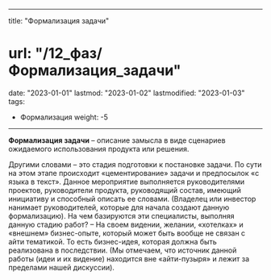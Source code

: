 
---
title: "Формализация задачи"
# url: "/12_фаз/Формализация_задачи"
date: "2023-01-01"
lastmod: "2023-01-02"
lastmodified: "2023-01-03"
tags:
- Формализация
weight: -5
---

**Формализация задачи** – описание замысла в виде сценариев ожидаемого использования продукта или решения. 

Другими словами – это стадия подготовки к постановке задачи. По сути на этом этапе происходит «цементирование» задачи и предпосылок «с языка в текст». Данное мероприятие выполняется руководителями проектов, руководители продукта, руководящий состав, имеющий инициативу и способный описать ее словами. (Владелец или инвестор нанимает руководителей, которые для начала создают данную формализацию). На чем базируются эти специалисты, выполняя данную стадию работ? – На своем видении, желании, «хотелках» и «внешнем» бизнес-опыте, который может быть вообще не связан с айти тематикой. То есть бизнес-идея, которая должна быть реализована в последствии. (Мы отмечаем, что источник данной работы (идеи и их видение) находится вне «айти-пузыря» и лежит за пределами нашей дискуссии). 